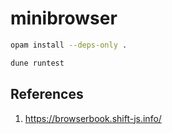 # minibrowser

```bash
opam install --deps-only .

dune runtest
```

## References

1. https://browserbook.shift-js.info/
